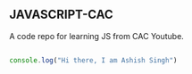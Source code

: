 ## JAVASCRIPT-CAC

A code repo for learning JS from CAC Youtube.

```javascript

console.log("Hi there, I am Ashish Singh")

```